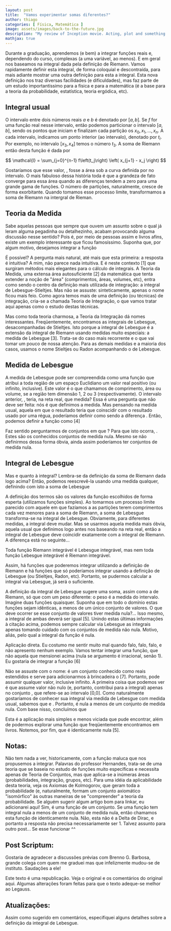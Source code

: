 ```yaml
---
layout: post
title:  "Vamos experimentar somas diferentes?"
author: thiago
categories: [ Física, Matemática ]
image: assets/images/back-to-the-future.jpg
description: "My review of Inception movie. Acting, plot and something else in this short description."
mathjax: true
---
```


Durante a graduação, aprendemos (e bem) a integrar funções reais e, dependendo do curso, complexas (a uma variável, ao menos). E em geral nos baseamos na integral dada pela definição de Riemann. Vamos rapidamente definir esta integral, de forma coloquial e descontraída, para mais adiante mostrar uma outra definição para esta a integral. Esta nova definição nos traz diversas facilidades (e dificuldades), mas faz parte de um estudo importantíssimo para a física e para a matemática (é a base para a teoria da probabilidade, estatística, teoria ergódica, etc).

## Integral usual

O intervalo entre dois números reais $a$ e $b$ é denotado por $[a,b]$. Se $f$ for uma função real nesse intervalo, então podemos particionar o intervalo $[a,b]$, sendo os pontos que iniciam e finalizam cada partição os $x_0, x_1, \ldots, x_n$. A cada intervalo, indicamos um ponto interior (ao intervalo), denotado por $t_i$. Por exemplo, no intervalo $[x_3,x_4]$ temos o número $t_3$. A soma de Riemann então desta função é dada por

$$ \mathcal{I} = \sum_{j=0}^{n-1} f\left(t_j\right) \left( x_{j+1} - x_j \right) $$

Gostaríamos que esse valor, , fosse a área sob a curva definida por  no intervalo. O mais fabuloso dessa história toda é que a grandeza  de fato converge para essa área quando as diferenças  tendem a zero para uma grande gama de funções. O número de partições, naturalmente, cresce de forma exorbitante. Quando tomamos esse processo limite, transformamos a soma de Riemann na intergral de Rieman.

## Teoria da Medida

Sabe aquelas pessoas que sempre que ouvem um assunto sobre o qual já leram alguma pegadinha ou detalhezinho, acabam provocando alguma discussão nesse sentido? Pois é, por meio de pessoas assim e livros afins, existe um exemplo interessante que ficou famosíssimo. Suponha que, por algum motivo, desejamos integrar a função

É possível? A pergunta mais natural, até mais que esta primeira: a resposta é intuitiva? A mim, não parece nada intuitiva. E é neste contexto [1] que surgiram métodos mais elegantes para o cálculo de integrais. A Teoria da Medida, uma extensa área autosuficiente [2] da matemática que tenta extender a noção de "área" (comprimentos, áreas, volumes, etc), entra como sendo o centro da definição mais utilizada de integração: a integral de Lebesgue-Stieltjes. Mas não se assuste: sinteticamente, apenas o nome ficou mais feio. Como agora temos mais de uma definição (ou técnicas) de integração, cria-se a chamada Teoria de Integração, o que vamos tratar aqui apenas como o estudo destas técnicas.

Mas como toda teoria charmosa, a Teoria da Integração dá nomes interessantes. Freqüentemente, encontramos as integrais de Lebesgue, desacompanhadas de Stieltjes. Isto porque a integral de Lebesgue é a extensão da integral de Riemann usando medidas muito especiais: a medida de Lebesgue [3]. Trata-se do caso mais recorrente e o que vai tomar um pouco de nossa atenção. Para as demais medidas e a maioria dos casos, usamos o nome Stieltjes ou Radon acompanhando o de Lebesgue.

## Medida de Lebesgue

A medida de Lebesgue pode ser compreendida como uma função que atribui a toda região de um espaço Euclidiano um valor real positivo (ou infinito, inclusive). Este valor é o que chamamos de comprimento, área ou volume, se a região tem dimensão 1, 2 ou 3 (respectivamente). O intervalo anterior, , teria, na reta real, que medida? Essa é uma pergunta que não deve ser feita: nós é que definimos a medida. Mas pensando na medida usual, aquela em que o resultado teria que coinscidir com o resultado usado por uma régua, poderíamos definir como sendo a diferença . Então, podemos definir a função  como [4]


Faz sentido perguntarmos de conjuntos em que ? Para que isto ocorra, . Estes são os conhecidos conjuntos de medida nula. Mesmo se não definirmos  dessa forma óbvia, ainda assim poderíamos ter conjuntos de medida nula.

## Integral de Lebesgue

Mas e quanto à integral? Lembra-se da definição da soma de Riemann dada logo acima? Então, podemos reescrevê-la usando uma medida  qualquer, definindo com isto a soma de Lebesgue

A definição dos termos  são os valores da função escolhidos de forma esperta (utilizamos funções simples). Ao tomarmos um processo limite parecido com aquele em que fazíamos a as partições terem comprimentos cada vez menores para a soma de Riemann, a soma de Lebesgue transforma-se na integral de Lebesgue. Obviamente, para diferentes medidas, a integral deve mudar. Mas se usarmos aquela medida mais óbvia, aquela usual que definimos logo antes nos baseando na reta real, então a integral de Lebesgue deve coincidir exatamente com a integral de Riemann. A diferença está no seguinte...

Toda função Riemann integrável é Lebesgue integrável, mas nem toda função Lebesgue integrável é Riemann integrável.

Assim, há funções que poderemos integrar utilizando a definição de Riemann e há funções que só poderíamos integrar usando a definição de Lebesgue (ou Stieltjes, Radon, etc). Portanto, se pudermos calcular a integral via Lebesgue, já será o suficiente.

A definição da integral de Lebesgue sugere uma soma, assim como a de Riemann, só que com um peso diferente: o peso é a medida do intervalo. Imagine duas funções quaisquer. Suponha que em todo o domínio estas funções sejam idênticas, a menos de um único conjunto de valores. O que deve ocorrer se esse conjunto de valores tiver medida nula?... Isso mesmo, a integral de ambas deverá ser igual [5]. Unindo estas últimas informações à citação acima, podemos sempre calcular via Lebesgue as integrais apenas tomando cuidado com os conjuntos de medida não nula. Motivo, aliás, pelo qual a integral da função  é nula.

Aplicação direta.
Eu costumo me sentir muito mal quando falo, falo, falo, e não apresento nenhum exemplo. Vamos tentar integrar uma função, que não aquela que mensionei acima (nula se argumento é irracional, senão 1). Eu gostaria de integrar a função [6]



Não se assuste com o nome:  é um conjunto conhecido como reais estendidos e serve para adicionarmos à brincadeira o  [7]. Portanto,  pode assumir qualquer valor, inclusive infinito. A primeira coisa que podemos ver é que  assume valor não nulo (e, portanto, contribui para a integral) apenas no conjunto , que refere-se ao intervalo [0,0]. Como naturalmente gostaríamos de conhecer sua integral via medida de Lebesgue com medida usual, sabemos que  e . Portanto,  é nula a menos de um conjunto de medida nula. Com base nisso, concluímos que

Esta é a aplicação mais simples e menos viciada que pude encontrar, além de podermos explorar uma função que freqüentemente encontramos em livros. Notemos, por fim, que  é identicamente nula [5].


## Notas:

Não tem nada a ver, historicamente, com a função maluca que nos propusemos a integrar.
Palavras do professor Hernandes, trata-se de uma teoria que se baseia no estudo de funções muito específicas e necessita apenas de Teoria de Conjuntos, mas que aplica-se a inúmeras áreas (probabilidades, integração, grupos, etc). Para uma idéia da aplicabilidade desta teoria, veja os Axiomas de Kolmogorov, que geram toda a probabilidade (e, naturalmente, formam um conjunto axiomático "isomórfico" às outras maneiras de se "compreender" a teoria da probabilidade.
Se alguém sugerir algum artigo bom para linkar, eu adicionarei aqui!
Sim,  é uma função de um conjunto.
Se uma função tem integral nula a menos de um conjunto de medida nula, então chamamos esta função de identicamente nula.
Não, esta não é a Delta de Dirac, e portanto a resposta não precisa necessariamente ser 1.
Talvez assunto para outro post... Se esse funcionar ^^

## Post Scriptum:

Gostaria de agradecer a discussões prévias com Brenno G. Barbosa, grande colega com quem me graduei mas que infelizmente mudou-se de instituto. Saudações a ele!

Este texto é uma republicação. Veja o original e os comentários do original aqui. Algumas alterações foram feitas para que o texto adeque-se melhor ao Legauss.

## Atualizações:
Assim como sugerido em comentários, especifiquei alguns detalhes sobre a definição da integral de Lebesgue.
